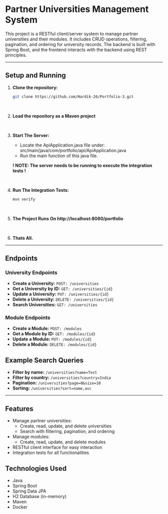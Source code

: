 # Partner Universities Management System

This project is a RESTful client/server system to manage partner universities and their modules. It includes CRUD operations, filtering, pagination, and ordering for university records. The backend is built with Spring Boot, and the frontend interacts with the backend using REST principles.

---

## Setup and Running
1. **Clone the repository:**
   ```sh
   git clone https://github.com/Hardik-26/Portfolio-3.git
<br>

2. **Load the repository as a Maven project**
<br>

3. **Start The Server:**
   - Locate the ApiApplication.java file under: src/main/java/com/portfolio/api/ApiApplication.java
   - Run the main function of this java file.

    
    **! NOTE: The server needs to be running to execute the integration tests !**

<br>

4. **Run The Integration Tests:**
   ```sh
   mvn verify
<br>

5. **The Project Runs On http://localhost:8080/portfolio**
<br>

6. **Thats All.** 

---

Endpoints
---------

### University Endpoints

-   **Create a University:** `POST: /universities`
-   **Get a University by ID:** `GET: /universities/{id}`
-   **Update a University:** `PUT: /universities/{id}`
-   **Delete a University:** `DELETE: /universities/{id}`
-   **Search Universities:** `GET: /universities`

### Module Endpoints

-   **Create a Module:** `POST: /modules`
-   **Get a Module by ID:** `GET: /modules/{id}`
-   **Update a Module:** `PUT: /modules/{id}`
-   **Delete a Module:** `DELETE: /modules/{id}`

Example Search Queries
----------------------

-   **Filter by name:** `/universities?name=Test`
-   **Filter by country:** `/universities?country=India`
-   **Pagination:** `/universities?page=0&size=10`
-   **Sorting:** `/universities?sort=name,asc`

---

## Features

- Manage partner universities:
  - Create, read, update, and delete universities
  - Search with filtering, pagination, and ordering
- Manage modules:
  - Create, read, update, and delete modules
- RESTful client interface for easy interaction
- Integration tests for all functionalities

## Technologies Used

- Java
- Spring Boot
- Spring Data JPA
- H2 Database (in-memory)
- Maven
- Docker


